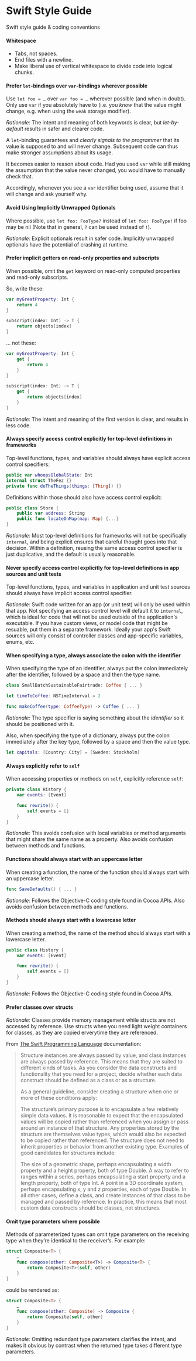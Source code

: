 # Swift Style Guide
Swift style guide &amp; coding conventions

#### Whitespace

 * Tabs, not spaces.
 * End files with a newline.
 * Make liberal use of vertical whitespace to divide code into logical chunks.

#### Prefer `let`-bindings over `var`-bindings wherever possible

Use `let foo = …` over `var foo = …` wherever possible (and when in doubt). Only use `var` if you absolutely have to (i.e. you *know* that the value might change, e.g. when using the `weak` storage modifier).

_Rationale:_ The intent and meaning of both keywords is clear, but *let-by-default* results in safer and clearer code.

A `let`-binding guarantees and *clearly signals to the programmer* that its value is supposed to and will never change. Subsequent code can thus make stronger assumptions about its usage.

It becomes easier to reason about code. Had you used `var` while still making the assumption that the value never changed, you would have to manually check that.

Accordingly, whenever you see a `var` identifier being used, assume that it will change and ask yourself why.

#### Avoid Using Implicitly Unwrapped Optionals

Where possible, use `let foo: FooType?` instead of `let foo: FooType!` if foo may be nil (Note that in general, `?` can be used instead of `!`).

_Rationale:_ Explicit optionals result in safer code. Implicitly unwrapped optionals have the potential of crashing at runtime.

#### Prefer implicit getters on read-only properties and subscripts

When possible, omit the `get` keyword on read-only computed properties and
read-only subscripts.

So, write these:

```swift
var myGreatProperty: Int {
	return 4
}

subscript(index: Int) -> T {
    return objects[index]
}
```

… not these:

```swift
var myGreatProperty: Int {
	get {
		return 4
	}
}

subscript(index: Int) -> T {
    get {
        return objects[index]
    }
}
```

_Rationale:_ The intent and meaning of the first version is clear, and results in less code.

#### Always specify access control explicitly for top-level definitions in frameworks

Top-level functions, types, and variables should always have explicit access control specifiers:

```swift
public var whoopsGlobalState: Int
internal struct TheFez {}
private func doTheThings(things: [Thing]) {}
```

Definitions within those should also have access control explicit:

```swift
public class Store {
    public var address: String
    public func locateOnMap(map: Map) {...}
}
```

_Rationale:_ Most top-level definitions for frameworks will not be specifically `internal`, and being explicit ensures that careful thought goes into that decision. Within a definition, reusing the same access control specifier is just duplicative, and the default is usually reasonable.

#### Never specify access control explicitly for top-level definitions in app sources and unit tests

Top-level functions, types, and variables in application and unit test sources should always have implicit access control specifier.

_Rationale:_ Swift code written for an app (or unit test) will only be used within that app. Not specifying an access control level will default it to ```internal```, which is ideal for code that will not be used outside of the application's executable. If you have custom views, or model code that might be resuable, put them in a separate framework. Ideally your app's Swift sources will only consist of controller classes and app-specific variables, enums, etc.

#### When specifying a type, always associate the colon with the identifier

When specifying the type of an identifier, always put the colon immediately
after the identifier, followed by a space and then the type name.

```swift
class SmallBatchSustainableFairtrade: Coffee { ... }

let timeToCoffee: NSTimeInterval = 2

func makeCoffee(type: CoffeeType) -> Coffee { ... }
```

_Rationale:_ The type specifier is saying something about the _identifier_ so
it should be positioned with it.

Also, when specifying the type of a dictionary, always put the colon immediately
after the key type, followed by a space and then the value type.

```swift
let capitals: [Country: City] = [Sweden: Stockholm]
```

#### Always explicitly refer to `self`

When accessing properties or methods on `self`, explicitly reference `self`:

```swift
private class History {
	var events: [Event]

	func rewrite() {
		self.events = []
	}
}
```

_Rationale:_ This avoids confusion with local variables or method arguments that might share the same name as a property. Also avoids confusion between methods and functions.

#### Functions should always start with an uppercase letter

When creating a function, the name of the function should always start with an uppercase letter.

```swift
func SaveDefaults() { ... }
```

_Rationale:_ Follows the Objective-C coding style found in Cocoa APIs. Also avoids confusion between methods and functions.

#### Methods should always start with a lowercase letter

When creating a method, the name of the method should always start with a lowercase letter.

```swift
public class History {
	var events: [Event]

	func rewrite() {
		self.events = []
	}
}
```

_Rationale:_ Follows the Objective-C coding style found in Cocoa APIs. 

#### Prefer classes over structs

_Rationale:_ Classes provide memory management while structs are not accessed by reference. Use structs when you need light weight containers for classes, as they are copied erverytime they are referenced.

From [The Swift Programming Language](https://developer.apple.com/library/prerelease/ios/documentation/Swift/Conceptual/Swift_Programming_Language/ClassesAndStructures.html#//apple_ref/doc/uid/TP40014097-CH13-XID_108) documentation:

>Structure instances are always passed by value, and class instances are always passed by reference. This means that they are suited to different kinds of tasks. As you consider the data constructs and functionality that you need for a project, decide whether each data construct should be defined as a class or as a structure.
>
>As a general guideline, consider creating a structure when one or more of these conditions apply:
>
>The structure’s primary purpose is to encapsulate a few relatively simple data values.
>It is reasonable to expect that the encapsulated values will be copied rather than referenced when you assign or pass around an instance of that structure.
>Any properties stored by the structure are themselves value types, which would also be expected to be copied rather than referenced.
>The structure does not need to inherit properties or behavior from another existing type.
>Examples of good candidates for structures include:
>
>The size of a geometric shape, perhaps encapsulating a width property and a height property, both of type Double.
>A way to refer to ranges within a series, perhaps encapsulating a start property and a length property, both of type Int.
>A point in a 3D coordinate system, perhaps encapsulating x, y and z properties, each of type Double.
>In all other cases, define a class, and create instances of that class to be managed and passed by reference. In practice, this means that most custom data constructs should be classes, not structures.

#### Omit type parameters where possible

Methods of parameterized types can omit type parameters on the receiving type when they’re identical to the receiver’s. For example:

```swift
struct Composite<T> {
	…
	func compose(other: Composite<T>) -> Composite<T> {
		return Composite<T>(self, other)
	}
}
```

could be rendered as:

```swift
struct Composite<T> {
	…
	func compose(other: Composite) -> Composite {
		return Composite(self, other)
	}
}
```

_Rationale:_ Omitting redundant type parameters clarifies the intent, and makes it obvious by contrast when the returned type takes different type parameters.

